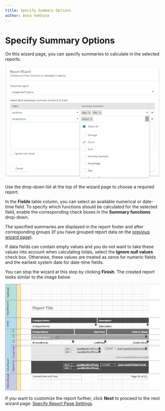 ```yaml
---
title: Specify Summary Options
author: Anna Vekhina
---
```


# Specify Summary Options 

On this wizard page, you can specify summaries to calculate in the selected reports.

![](../../../../images/eurd-web-report-wizard-master-detail-specify-summaries.png)

Use the drop-down list at the top of the wizard page to choose a required report.

In the **Fields** table column, you can select an available numerical or date-time field. To specify which functions should be calculated for the selected field, enable the corresponding check boxes in the **Summary functions** drop-down.

The specified summaries are displayed in the report footer and after corresponding groups (if you have grouped report data on the [previous wizard page](add-grouping-levels.md)).

If data fields can contain empty values and you do not want to take these values into account when calculating totals, select the **Ignore null values** check box. Otherwise, these values are treated as zeros for numeric fields and the earliest system date for date-time fields.

You can stop the wizard at this step by clicking **Finish**. The created report looks similar to the image below.

![](../../../../images/eurd-web-report-wizard-master-detail-specify-summaries-result.png)

If you want to customize the report further, click **Next** to proceed to the next wizard page: [Specify Report Page Settings](specify-report-page-settings.md).